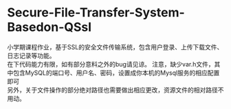 # Secure-File-Transfer-System-Basedon-QSsl  
小学期课程作业，基于SSL的安全文件传输系统，包含用户登录、上传下载文件、日志记录等功能。  
在下代码能力有限，如有部分意料之外的bug请见谅。
注意，缺少var.h文件，其中包含MySQL的端口号、用户名、密码，设置成你本机的Mysql服务的相应配置即可  
另外，关于文件操作的部分绝对路径也需要做出相应更改，资源文件的相对路径不用动。  
